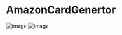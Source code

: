 # AmazonCardGenertor
![image](https://user-images.githubusercontent.com/66269103/193437991-755ca75b-31e2-430c-8b34-82601e031045.png)
![image](https://user-images.githubusercontent.com/66269103/193437999-62839cd1-32c0-4909-a89d-87a63fb25845.png)
